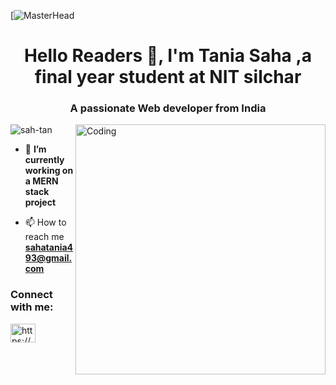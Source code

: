 
[![MasterHead](https://camo.githubusercontent.com/48ec00ed4c84e771db4a1db90b56352923a8d644452a32b434d68e97006c9337/68747470733a2f2f63686b736b696c6c732e636f6d2f77702d636f6e74656e742f75706c6f6164732f323032302f30342f504e432d416e696d617465642d42616e6e6572732e676966)
<h1 align="center">Hello Readers 👋, I'm Tania Saha ,a final year student at NIT silchar </h1>
<h3 align="center">A passionate Web developer from India</h3>
<img align="right" alt="Coding" width="400" src="https://cdn.dribbble.com/users/331265/screenshots/2542587/gabi-d.gif">

<p align="left"> <img src="https://komarev.com/ghpvc/?username=sah-tan&label=Profile%20views&color=0e75b6&style=flat" alt="sah-tan" /> </p>

- 🌱 **I’m currently working on a MERN stack project**

- 📫 How to reach me **sahatania493@gmail.com**

<h3 align="left">Connect with me:</h3>
<p align="left">
<a href="https://www.linkedin.com/in/taniasaha234/" target="blank"><img align="center" src="https://raw.githubusercontent.com/rahuldkjain/github-profile-readme-generator/master/src/images/icons/Social/linked-in-alt.svg" alt="https://www.linkedin.com/in/taniasaha234" height="30" width="40" /></a>
</p>

